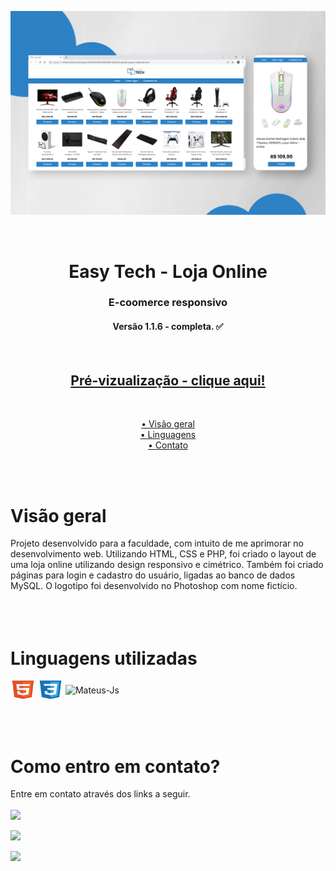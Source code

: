 <p align = "center">
  <img src = "loja_readme.png" alt = "mockup" />
</p>

<br>

<div align = "center">
<h1>Easy Tech - Loja Online</h1>
</div>

<h3 align = "center">
  E-coomerce responsivo
</h3>

<h4 align = "center">
	Versão 1.1.6 - completa. ✅
</h4>
<br>
<h2 align = "center">
<a href="https://htmlpreview.github.io/?https://github.com/matealves/easytech-loja/blob/main/index.html" target="_blank">Pré-vizualização - clique aqui!
</a> 
</h2>

<br>

<p align="center">
 <a href="#visao">• Visão geral</a> <br>
 <a href="#leng">• Linguagens</a> <br>
 <a href="#contato">• Contato</a>  
</p>
<br>
<br>

<div id="visao">
<h1>  Visão geral </h1>
Projeto desenvolvido para a faculdade, com intuito de me aprimorar no desenvolvimento web. Utilizando HTML, CSS e PHP, foi criado o layout de uma loja online utilizando design responsivo e cimétrico. Também foi criado páginas para login e cadastro do usuário, ligadas ao banco de dados MySQL. O logotipo foi desenvolvido no Photoshop com nome fictício.

</div>
<br>
<br>
<br>

<div id="leng">
<h1>  Linguagens utilizadas </h1>


 <img align="center" alt="Mateus-HTML" height="30" width="40" src="https://raw.githubusercontent.com/devicons/devicon/master/icons/html5/html5-original.svg">
  <img align="center" alt="Mateus-CSS" height="30" width="40" src="https://raw.githubusercontent.com/devicons/devicon/master/icons/css3/css3-original.svg">
  <img align="center" alt="Mateus-Js" height="30" width="40" src="https://cdn.jsdelivr.net/gh/devicons/devicon/icons/php/php-plain.svg">

</div>
<br>
<br>
<br>

<div id="contato">
<h1> Como entro em contato? </h1>

Entre em contato através dos links a seguir.
<br>
<br>
<a href="https://www.linkedin.com/in/mateusalvesds/" target="_blank"><img src="https://img.shields.io/badge/-LinkedIn-%230077B5?style=for-the-badge&logo=linkedin&logoColor=white" target="_blank"></a>

<a href = "mailto:contatomateusalves@hotmail.com"><img src="https://img.shields.io/badge/Microsoft_Outlook-0078D4?style=for-the-badge&logo=microsoft-outlook&logoColor=white" target="_blank"></a>

<a href="https://api.whatsapp.com/send?phone=+5511966616365" target="_blank"><img src="https://img.shields.io/badge/WhatsApp-25D366?style=for-the-badge&logo=whatsapp&logoColor=white" target="_blank"></a>

</div>
<br>
<br>
<br>